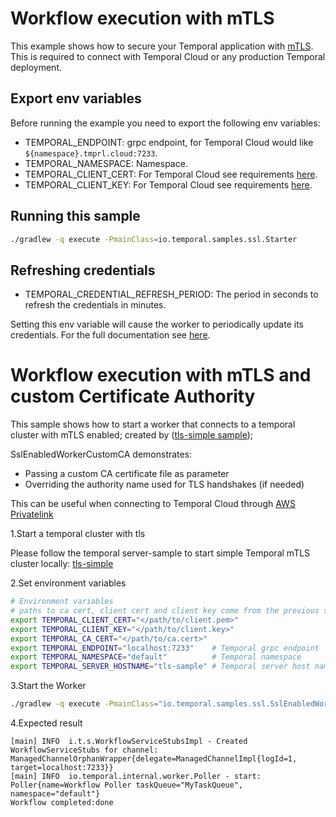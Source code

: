 # Workflow execution with mTLS

This example shows how to secure your Temporal application with [mTLS](https://docs.temporal.io/security/#encryption-in-transit-with-mtls).
This is required to connect with Temporal Cloud or any production Temporal deployment.


## Export env variables

Before running the example you need to export the following env variables: 

- TEMPORAL_ENDPOINT: grpc endpoint, for Temporal Cloud would like `${namespace}.tmprl.cloud:7233`.
- TEMPORAL_NAMESPACE: Namespace.
- TEMPORAL_CLIENT_CERT: For Temporal Cloud see requirements [here](https://docs.temporal.io/cloud/how-to-manage-certificates-in-temporal-cloud#end-entity-certificates).
- TEMPORAL_CLIENT_KEY: For Temporal Cloud see requirements [here](https://docs.temporal.io/cloud/how-to-manage-certificates-in-temporal-cloud#end-entity-certificates).

## Running this sample

```bash
./gradlew -q execute -PmainClass=io.temporal.samples.ssl.Starter
```

## Refreshing credentials

- TEMPORAL_CREDENTIAL_REFRESH_PERIOD: The period in seconds to refresh the credentials in minutes.

Setting this env variable will cause the worker to periodically update its credentials. For the full documentation see [here](https://grpc.github.io/grpc-java/javadoc/io/grpc/util/AdvancedTlsX509KeyManager.html).

# Workflow execution with mTLS and custom Certificate Authority

This sample shows how to start a worker that connects to a temporal cluster with mTLS enabled; created by ([tls-simple sample](https://github.com/temporalio/samples-server/tree/main/tls/tls-simple));

SslEnabledWorkerCustomCA demonstrates:

- Passing a custom CA certificate file as parameter
- Overriding the authority name used for TLS handshakes (if needed)

This can be useful when connecting to Temporal Cloud through [AWS Privatelink](https://docs.temporal.io/cloud/security#privatelink)

1.Start a temporal cluster with tls

Please follow the temporal server-sample to start simple Temporal mTLS cluster locally: [tls-simple](https://github.com/temporalio/samples-server/tree/main/tls/tls-simple)

2.Set environment variables

```bash
# Environment variables
# paths to ca cert, client cert and client key come from the previous step 
export TEMPORAL_CLIENT_CERT="</path/to/client.pem>"
export TEMPORAL_CLIENT_KEY="</path/to/client.key>"
export TEMPORAL_CA_CERT="</path/to/ca.cert>"    
export TEMPORAL_ENDPOINT="localhost:7233"    # Temporal grpc endpoint       
export TEMPORAL_NAMESPACE="default"          # Temporal namespace            
export TEMPORAL_SERVER_HOSTNAME="tls-sample" # Temporal server host name  
```

3.Start the Worker

```bash
./gradlew -q execute -PmainClass="io.temporal.samples.ssl.SslEnabledWorkerCustomCA"
```

4.Expected result

```text
[main] INFO  i.t.s.WorkflowServiceStubsImpl - Created WorkflowServiceStubs for channel: ManagedChannelOrphanWrapper{delegate=ManagedChannelImpl{logId=1, target=localhost:7233}} 
[main] INFO  io.temporal.internal.worker.Poller - start: Poller{name=Workflow Poller taskQueue="MyTaskQueue", namespace="default"} 
Workflow completed:done 
```
